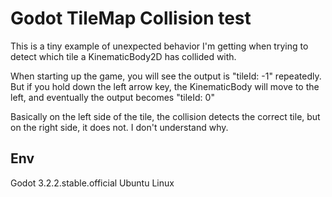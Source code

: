 # Godot TileMap Collision test

This is a tiny example of unexpected behavior I'm getting when trying to detect which tile a KinematicBody2D has collided with.

When starting up the game, you will see the output is "tileId: -1" repeatedly. But if you hold down the left arrow key, the KinematicBody will move to the left, and eventually the output becomes "tileId: 0"

Basically on the left side of the tile, the collision detects the correct tile, but on the right side, it does not. I don't understand why.

## Env

Godot 3.2.2.stable.official
Ubuntu Linux


